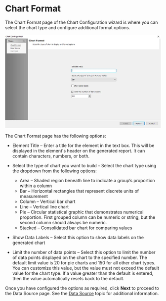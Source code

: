 # Chart Format

The Chart Format page of the Chart Configuration wizard is where you can select the chart type and
configure additional format options.

![Chart Configuration wizard Chart Format page](../../../../../static/img/product_docs/accessanalyzer/admin/report/chartwizard/chartformat.webp)

The Chart Format page has the following options:

- Element Title – Enter a title for the element in the text box. This will be displayed in the
  element's header on the generated report. It can contain characters, numbers, or both.
- Select the type of chart you want to build – Select the chart type using the dropdown from the
  following options:

    - Area – Shaded region beneath line to indicate a group’s proportion within a column
    - Bar – Horizontal rectangles that represent discrete units of measurement
    - Column – Vertical bar chart
    - Line – Vertical line chart
    - Pie – Circular statistical graphic that demonstrates numerical proportion. First grouped
      column can be numeric or string, but the second column should always be numeric.
    - Stacked – Consolidated bar chart for comparing values

- Show Data Labels – Select this option to show data labels on the generated chart
- Limit the number of data points – Select this option to limit the number of data points displayed
  on the chart to the specified number. The default limit value is 20 for pie charts and 150 for all
  other chart types. You can customize this value, but the value must not exceed the default value
  for the chart type. If a value greater than the default is entered, then the value automatically
  resets back to the default.

Once you have configured the options as required, click **Next** to proceed to the Data Source page.
See the [Data Source](datasource.md) topic for additional information.
